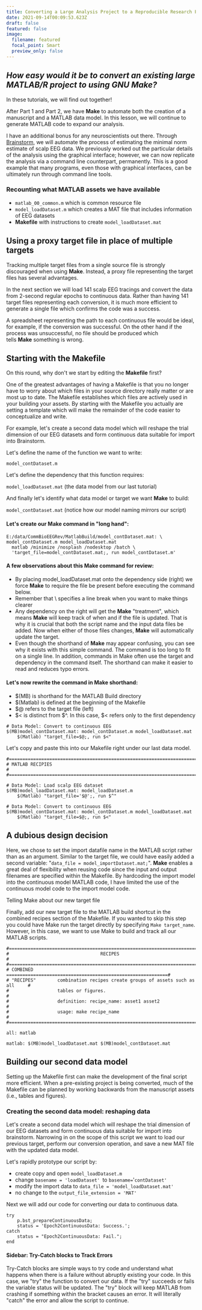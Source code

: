 ```yaml
---
title: Converting a Large Analysis Project to a Reproducible Research Framework Part 3
date: 2021-09-14T00:09:53.623Z
draft: false
featured: false
image:
  filename: featured
  focal_point: Smart
  preview_only: false
---
```

## *How easy would it be to convert an existing large MATLAB/R project to using GNU Make?*

In these tutorials, we will find out together!

After Part 1 and Part 2, we have **Make** to automate both the creation of a manuscript and a MATLAB data model. In this lesson, we will continue to generate MATLAB code to expand our analysis.

I have an additional bonus for any neuroscientists out there. Through [Brainstorm](https://neuroimage.usc.edu/brainstorm/Introduction), we will automate the process of estimating the minimal norm estimate of scalp EEG data. We previously worked out the particular details of the analysis using the graphical interface; however, we can now replicate the analysis via a command line counterpart, permanently. This is a good example that many programs, even those with graphical interfaces, can be ultimately run through command line tools.

### Recounting what MATLAB assets we have available

* `matlab_00_common.m` which is common resource file
* `model_loadDataset.m` which creates a MAT file that includes information of EEG datasets
* **Makefile** with instructions to create `model_loadDataset.mat`

## Using a proxy target file in place of multiple targets

Tracking multiple target files from a single source file is strongly discouraged when using **Make**. Instead, a proxy file representing the target files has several advantages.

In the next section we will load 141 scalp EEG tracings and convert the data from 2-second regular epochs to continuous data. Rather than having 141 target files representing each conversion, it is much more efficient to generate a single file which confirms the code was a success.

A spreadsheet representing the path to each continuous file would be ideal, for example, if the conversion was successful. On the other hand if the process was unsuccessful, no file should be produced which tells **Make** something is wrong.

## Starting with the Makefile

On this round, why don't we start by editing the **Makefile** first? 

One of the greatest advantages of having a Makefile is that you no longer have to worry about which files in your source directory really matter or are most up to date. The Makefile establishes which files are actively used in your building your assets. By starting with the Makefile you actually are setting a template which will make the remainder of the code easier to conceptualize and write.

For example, let's create a second data model which will reshape the trial dimension of our EEG datasets and form continuous data suitable for import into Brainstorm. 

Let's define the name of the function we want to write:

`model_contDataset.m`

Let's define the dependency that this function requires:

`model_loadDataset.mat`  (the data model from our last tutorial)

And finally let's identify what data model or target we want **Make** to build:

`model_contDataset.mat`  (notice how our model naming mirrors our script)

#### Let's create our **Make** command in "long hand":

```
E:/data/CommBioEEGRev/MatlabBuild/model_contDataset.mat: \
model_contDataset.m model_loadDataset.mat
  matlab /minimize /nosplash /nodesktop /batch \
  'target_file=model_contDataset.mat;, run model_contDataset.m'
```

#### A few observations about this Make command for review:

* By placing model_loadDataset.mat onto the dependency side (right) we force **Make** to require the file be present before executing the command below. 
* Remember that \ specifies a line break when you want to make things clearer
* Any dependency on the right will get the **Make** "treatment", which means **Make** will keep track of when and if the file is updated. That is why it is crucial that both the script name and the input data files be added. Now when either of those files changes, **Make** will automatically update the target.
* Even though the shorthand of **Make** may appear confusing, you can see why it exists with this simple command. The command is too long to fit on a single line. In addition, commands in Make often use the target and dependency in the command itself. The shorthand can make it easier to read and reduces typo errors.

#### Let's now rewrite the command in Make shorthand:

* $(MB) is shorthand for the MATLAB Build directory
* $(Matlab) is defined at the beginning of the Makefile
* $@ refers to the target file (left)
* $< is distinct from $^. In this case, $< refers only to the first dependency

```
# Data Model: Convert to continuous EEG
$(MB)model_contDataset.mat: model_contDataset.m model_loadDataset.mat
    $(Matlab) "target_file=$@;, run $<"
```

Let's copy and paste this into our Makefile right under our last data model.

```
#==============================================================================#
# MATLAB RECIPIES                                                              #
#==============================================================================#

# Data Model: Load scalp EEG dataset
$(MB)model_loadDataset.mat: model_loadDataset.m
    $(Matlab) "target_file='$@';, run $^"

# Data Model: Convert to continuous EEG
$(MB)model_contDataset.mat: model_contDataset.m model_loadDataset.mat
    $(Matlab) "target_file=$@;, run $<"
```

## A dubious design decision

Here, we chose to set the import datafile name in the MATLAB script rather than as an argument. Similar to the target file, we could have easily added a second variable: "`data_file = model_importDataset.mat;`". **Make** enables a great deal of flexibility when reusing code since the input and output filenames are specified within the Makefile. By hardcoding the import model into the continuous model MATLAB code, I have limited the use of the continuous model code to the import model code.

Telling Make about our new target file

Finally, add our new target file to the MATLAB build shortcut in the combined recipes section of the Makefile. If you wanted to skip this step you could have Make run the target directly by specifying `Make target_name`. However, in this case, we want to use Make to build and track all our MATLAB scripts. 

```
#==============================================================================#
#                                  RECIPES                                     #
#==============================================================================#
# COMBINED         ============================================================#
# "RECIPES"        combination recipes create groups of assets such as all     #
#                  tables or figures.                                          #
#                  definition: recipe_name: asset1 asset2                      #
#                  usage: make recipe_name                                     #
#==============================================================================#

all: matlab

matlab: $(MB)model_loadDataset.mat $(MB)model_contDataset.mat
```

## Building our second data model

Setting up the Makefile first can make the development of the final script more efficient. When a pre-existing project is being converted, much of the Makefile can be planned by working backwards from the manuscript assets (i.e., tables and figures).

### Creating the second data model: reshaping data

Let's create a second data model which will reshape the trial dimension of our EEG datasets and form continuous data suitable for import into brainstorm. Narrowing in on the scope of this script we want to load our previous target, perform our conversion operation, and save a new MAT file with the updated data model.

Let's rapidly prototype our script by:

* create copy and open `model_loadDataset.m`
* change `basename = 'loadDataset' `to `basename=`'`contDataset'`
* modify the import data to `data_file = 'model_loadDataset.mat'`
* no change to the `output_file_extension = 'MAT'`

Next we will add our code for converting our data to continuous data.

```
try
    p.bst_prepareContinuousData;
    status = 'Epoch2ContinuousData: Success.';
catch
    status = "Epoch2ContinuousData: Fail.";
end
```

#### Sidebar: Try-Catch blocks to Track Errors

Try-Catch blocks are simple ways to try code and understand what happens when there is a failure without abruptly existing your code. In this case, we "try" the function to convert our data. If the "try" succeeds or fails the variable status will be updated. The "try" block will keep MATLAB from crashing if something within the bracket causes an error. It will literally "catch" the error and allow the script to continue.